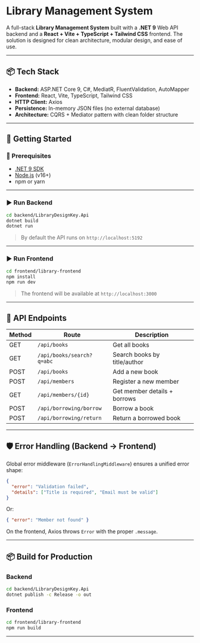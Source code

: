 # Library Management System

A full-stack **Library Management System** built with a **.NET 9** Web API backend and a **React + Vite + TypeScript + Tailwind CSS** frontend. The solution is designed for clean architecture, modular design, and ease of use.

---

## 📦 Tech Stack

- **Backend:** ASP.NET Core 9, C#, MediatR, FluentValidation, AutoMapper  
- **Frontend:** React, Vite, TypeScript, Tailwind CSS  
- **HTTP Client:** Axios  
- **Persistence:** In-memory JSON files (no external database)  
- **Architecture:** CQRS + Mediator pattern with clean folder structure

---

## 🚀 Getting Started

### 📌 Prerequisites

- [.NET 9 SDK](https://dotnet.microsoft.com/download/dotnet/9.0)
- [Node.js](https://nodejs.org/) (v16+)
- npm or yarn

---

### ▶️ Run Backend

```bash
cd backend/LibraryDesignKey.Api
dotnet build
dotnet run
```

> By default the API runs on `http://localhost:5192`

---

### ▶️ Run Frontend

```bash
cd frontend/library-frontend
npm install
npm run dev
```

> The frontend will be available at `http://localhost:3000`

---

## 🔌 API Endpoints

| Method | Route                            | Description                      |
|--------|----------------------------------|----------------------------------|
| GET    | `/api/books`                     | Get all books                    |
| GET    | `/api/books/search?q=abc`        | Search books by title/author     |
| POST   | `/api/books`                     | Add a new book                   |
| POST   | `/api/members`                   | Register a new member            |
| GET    | `/api/members/{id}`              | Get member details + borrows     |
| POST   | `/api/borrowing/borrow`          | Borrow a book                    |
| POST   | `/api/borrowing/return`          | Return a borrowed book           |

---

## 🛡 Error Handling (Backend → Frontend)

Global error middleware (`ErrorHandlingMiddleware`) ensures a unified error shape:

```json
{
  "error": "Validation failed",
  "details": ["Title is required", "Email must be valid"]
}
```

Or:

```json
{ "error": "Member not found" }
```

On the frontend, Axios throws `Error` with the proper `.message`.

---

## 📦 Build for Production

### Backend

```bash
cd backend/LibraryDesignKey.Api
dotnet publish -c Release -o out
```

### Frontend

```bash
cd frontend/library-frontend
npm run build
```

---

